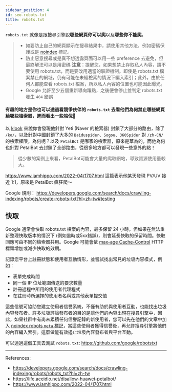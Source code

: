 ```yaml
---
sidebar_position: 4
id: seo-robots-txt
title: robots.txt
---
```


`robots.txt` 就像是跟搜尋引擎說**哪些網頁你可以爬**以及**哪些你不能爬**。

> - 如要防止自己的網頁顯示在搜尋結果中，請使用其他方法，例如密碼保護或是 [noindex](https://developers.google.com/search/docs/crawling-indexing/block-indexing?hl=zh-tw) 標記。
> - 防止惡意搜尋或是真不想透露頁面可以用一些 preference 去避免，但最終解法可以是用密碼
> **注意**：提醒您，如果想禁止存取私人內容，請不要使用 robots.txt，而是要改用適當的驗證機制。即使是 robots.txt 
檔案禁止的網址，仍有可能在未經檢索的情況下編入索引；此外，由於任何人都能查看 robots.txt 檔案，所以私人內容的位置也可能因此曝光。
> - Google 允許至少五個重新導向躍點，之後便會停止並判定 robots.txt 發生 `404` 錯誤

#### 有趣的地方是你也可以透過看競爭伙伴的 `robots.txt` 去看他們為何禁止哪些網頁給哪些檢索器，進而看出一些端倪🤔

以 [klook](https://www.klook.com/robots.txt) 來說你會發現他針對 Yeti (Naver 的檢索器) 封鎖了大部分的路由，除了 `/ko/`，以及針對中國封鎖了大多的 `Baiduspider`、`Sogou`、`360Spider` 對 `/zh-CN/` 的檢索權限，為何呢？以及 `PetalBot` 是哪家的檢索器，原來是華為的，而他為何也針對 PetalBot 去封鎖了全部路由，從很多地方都可以發現一些意外的點！

> 從少數的案例上來看，PetalBot可能會大量的爬取網站，導致資源使用量較大。

https://www.iamhippo.com/2022-04/1707.html 這篇表示他某天發現 PV/UV 接近 1:1，原來是 PetalBot 瘋狂爬～

Google 規則：
https://developers.google.com/search/docs/crawling-indexing/robots/create-robots-txt?hl=zh-tw#testing

## 快取

Google 通常會快取 robots.txt 檔案的內容，最多保留 24 小時，但如果在無法重新整理快取版本的情況下 (例如逾時或5xx錯誤)，則會延長快取的保留時間。快取回應可由不同的檢索器共用。Google 可能會依 [max-age Cache-Control](https://www.rfc-editor.org/rfc/rfc9110.html) HTTP 標頭增加或減少快取的效期。

記錄您平台上註冊狀態和使用者互動情形，並嘗試找出常見的垃圾內容模式，例如：

- 表單完成時間
- 同一個 IP 位址範圍傳送的要求數量
- 註冊過程中所用的使用者代理程式
- 在註冊時所選擇的使用者名稱或其他表單提交值

這些信號可協助您建立使用者信譽系統，不僅有助於與使用者互動，也能找出垃圾內容發布者。許多垃圾評論發布者的目的是讓他們的內容出現在搜尋引擎中，因此，如果社群中有尚未累積任何信譽記錄的新使用者，您可以先在他們的文章中加入 [noindex robots `meta` 標記](https://developers.google.com/search/docs/crawling-indexing/robots/intro?hl=zh-tw)，當這些使用者獲得信譽後，再允許搜尋引擎將他們的內容編入索引。這麼做能有效遏止垃圾內容發布者與平台互動。

可以透過這個工具去測試 `robots.txt`: https://github.com/google/robotstxt

---
References:
- https://developers.google.com/search/docs/crawling-indexing/robots/robots_txt?hl=zh-tw
- https://life.aceidlo.net/disallow-huawei-petalbot/
- https://www.iamhippo.com/2022-04/1707.html